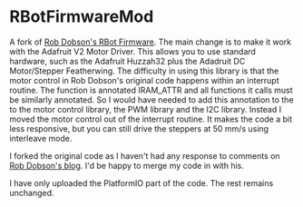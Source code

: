 # RBotFirmwareMod

A fork of [Rob Dobson's RBot Firmware](https://github.com/robdobsn/RBotFirmware). The main change is to make it work with the Adafruit V2 Motor Driver. This allows you to use standard hardware, such as the Adafruit Huzzah32 plus the Adadruit DC Motor/Stepper Featherwing. The difficulty in using this library is that the motor control in Rob Dobson's original code happens within an interrupt routine. The function is annotated IRAM_ATTR and all functions it calls must be similarly annotated. So I would have needed to add this annotation to the to the motor control library, the PWM library and the I2C library. Instead I moved the motor control out of the interrupt routine. It makes the code a bit less responsive, but you can still drive the steppers at 50 mm/s using interleave mode.

I forked the original code as I haven't had any response to comments on [Rob Dobson's blog](https://robdobson.com/2018/09/sandbot-software-revamp). I'd be happy to merge my code in with his.

I have only uploaded the PlatformIO part of the code. The rest remains unchanged.
